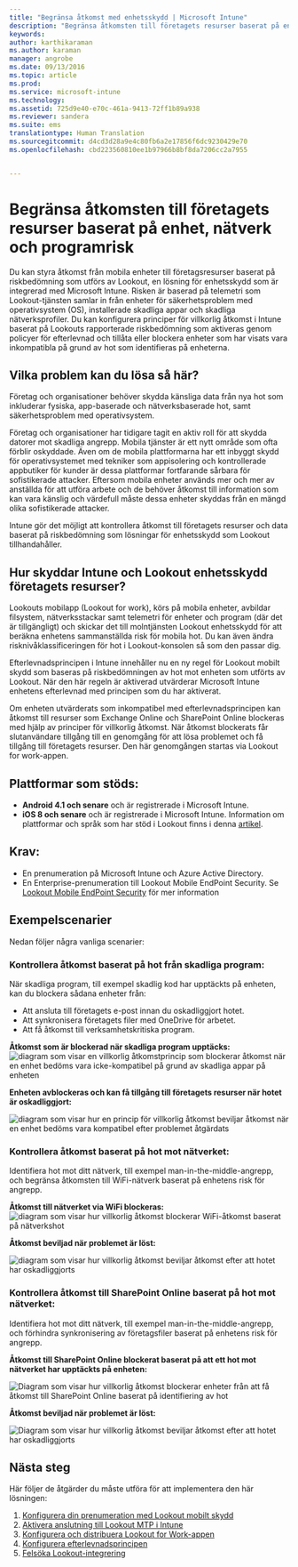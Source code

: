 ```yaml
---
title: "Begränsa åtkomst med enhetsskydd | Microsoft Intune"
description: "Begränsa åtkomsten till företagets resurser baserat på enhet, nätverk och programrisk."
keywords: 
author: karthikaraman
ms.author: karaman
manager: angrobe
ms.date: 09/13/2016
ms.topic: article
ms.prod: 
ms.service: microsoft-intune
ms.technology: 
ms.assetid: 725d9e40-e70c-461a-9413-72ff1b89a938
ms.reviewer: sandera
ms.suite: ems
translationtype: Human Translation
ms.sourcegitcommit: d4cd3d28a9e4c80fb6a2e17856f6dc9230429e70
ms.openlocfilehash: cbd223560810ee1b97966b8bf8da7206cc2a7955


---
```


# <a name="restrict-access-to-company-resource-based-on-device-network-and-application-risk"></a>Begränsa åtkomsten till företagets resurser baserat på enhet, nätverk och programrisk
Du kan styra åtkomst från mobila enheter till företagsresurser baserat på riskbedömning som utförs av Lookout, en lösning för enhetsskydd som är integrerad med Microsoft Intune. Risken är baserad på telemetri som Lookout-tjänsten samlar in från enheter för säkerhetsproblem med operativsystem (OS), installerade skadliga appar och skadliga nätverksprofiler. Du kan konfigurera principer för villkorlig åtkomst i Intune baserat på Lookouts rapporterade riskbedömning som aktiveras genom policyer för efterlevnad och tillåta eller blockera enheter som har visats vara inkompatibla på grund av hot som identifieras på enheterna.  

## <a name="what-problem-does-this-solve"></a>Vilka problem kan du lösa så här?
Företag och organisationer behöver skydda känsliga data från nya hot som inkluderar fysiska, app-baserade och nätverksbaserade hot, samt säkerhetsproblem med operativsystem.

Företag och organisationer har tidigare tagit en aktiv roll för att skydda datorer mot skadliga angrepp. Mobila tjänster är ett nytt område som ofta förblir oskyddade. Även om de mobila plattformarna har ett inbyggt skydd för operativsystemet med tekniker som appisolering och kontrollerade appbutiker för kunder är dessa plattformar fortfarande sårbara för sofistikerade attacker. Eftersom mobila enheter används mer och mer av anställda för att utföra arbete och de behöver åtkomst till information som kan vara känslig och värdefull måste dessa enheter skyddas från en mängd olika sofistikerade attacker.

Intune gör det möjligt att kontrollera åtkomst till företagets resurser och data baserat på riskbedömning som lösningar för enhetsskydd som Lookout tillhandahåller.

## <a name="how-do-intune-and-lookout-device-threat-protection-help-protect-company-resources"></a>Hur skyddar Intune och Lookout enhetsskydd företagets resurser?
Lookouts mobilapp (Lookout for work), körs på mobila enheter, avbildar filsystem, nätverksstackar samt telemetri för enheter och program (där det är tillgängligt) och skickar det till molntjänsten Lookout enhetsskydd för att beräkna enhetens sammanställda risk för mobila hot. Du kan även ändra risknivåklassificeringen för hot i Lookout-konsolen så som den passar dig.  

Efterlevnadsprincipen i Intune innehåller nu en ny regel för Lookout mobilt skydd som baseras på riskbedömningen av hot mot enheten som utförts av Lookout. När den här regeln är aktiverad utvärderar Microsoft Intune enhetens efterlevnad med principen som du har aktiverat.

Om enheten utvärderats som inkompatibel med efterlevnadsprincipen kan åtkomst till resurser som Exchange Online och SharePoint Online blockeras med hjälp av principer för villkorlig åtkomst. När åtkomst blockerats får slutanvändare tillgång till en genomgång för att lösa problemet och få tillgång till företagets resurser. Den här genomgången startas via Lookout for work-appen.
## <a name="supported-platforms"></a>Plattformar som stöds:
* **Android 4.1 och senare** och är registrerade i Microsoft Intune.
* **iOS 8 och senare** och är registrerade i Microsoft Intune.
Information om plattformar och språk som har stöd i Lookout finns i denna [artikel](https://personal.support.lookout.com/hc/en-us/articles/114094140253).

## <a name="prerequisites"></a>Krav:
* En prenumeration på Microsoft Intune och Azure Active Directory.
* En Enterprise-prenumeration till Lookout Mobile EndPoint Security.  Se [Lookout Mobile EndPoint Security](https://www.lookout.com/products/mobile-endpoint-security) för mer information

## <a name="example-scenarios"></a>Exempelscenarier
Nedan följer några vanliga scenarier:
### <a name="control-access-based-on-threat-from-malicious-apps"></a>Kontrollera åtkomst baserat på hot från skadliga program:
När skadliga program, till exempel skadlig kod har upptäckts på enheten, kan du blockera sådana enheter från:
* Att ansluta till företagets e-post innan du oskadliggjort hotet.
* Att synkronisera företagets filer med OneDrive för arbetet.
* Att få åtkomst till verksamhetskritiska program.

**Åtkomst som är blockerad när skadliga program upptäcks:**
![diagram som visar en villkorlig åtkomstprincip som blockerar åtkomst när en enhet bedöms vara icke-kompatibel på grund av skadliga appar på enheten](../media/mtp/malicious-apps-blocked.png)

**Enheten avblockeras och kan få tillgång till företagets resurser när hotet är oskadliggjort:**

![diagram som visar hur en princip för villkorlig åtkomst beviljar åtkomst när en enhet bedöms vara kompatibel efter problemet åtgärdats](../media/mtp/malicious-apps-unblocked.png)
### <a name="control-access-based-on-threat-to-network"></a>Kontrollera åtkomst baserat på hot mot nätverket:
Identifiera hot mot ditt nätverk, till exempel man-in-the-middle-angrepp, och begränsa åtkomsten till WiFi-nätverk baserat på enhetens risk för angrepp.

**Åtkomst till nätverket via WiFi blockeras:**
![diagram som visar hur villkorlig åtkomst blockerar WiFi-åtkomst baserat på nätverkshot](../media/mtp/network-wifi-blocked.png)

**Åtkomst beviljad när problemet är löst:**

![diagram som visar hur villkorlig åtkomst beviljar åtkomst efter att hotet har oskadliggjorts](../media/mtp/network-wifi-unblocked.png)
### <a name="control-access-to-sharepoint-online-based-on-threat-to-network"></a>Kontrollera åtkomst till SharePoint Online baserat på hot mot nätverket:

Identifiera hot mot ditt nätverk, till exempel man-in-the-middle-angrepp, och förhindra synkronisering av företagsfiler baserat på enhetens risk för angrepp.

**Åtkomst till SharePoint Online blockerat baserat på att ett hot mot nätverket har upptäckts på enheten:**

![Diagram som visar hur villkorlig åtkomst blockerar enheter från att få åtkomst till SharePoint Online baserat på identifiering av hot](../media/mtp/network-spo-blocked.png)


**Åtkomst beviljad när problemet är löst:**

![Diagram som visar hur villkorlig åtkomst beviljar åtkomst efter att hotet har oskadliggjorts](../media/mtp/network-spo-unblocked.png)

## <a name="next-steps"></a>Nästa steg
Här följer de åtgärder du måste utföra för att implementera den här lösningen:
1.  [Konfigurera din prenumeration med Lookout mobilt skydd](set-up-your-subscription-with-lookout-mtp.md)
2.  [Aktivera anslutning till Lookout MTP i Intune](enable-lookout-mtp-connection-in-intune.md)
3.  [Konfigurera och distribuera Lookout for Work-appen](configure-and-deploy-lookout-for-work-apps.md)
4.  [Konfigurera efterlevnadsprincipen](enable-device-threat-protection-rule-in-compliance-policy.md)
5.  [Felsöka Lookout-integrering](http://docs.microsoft.com/en-us/intune/troubleshoot/troubleshooting-lookout-integration)



<!--HONumber=Nov16_HO1-->


